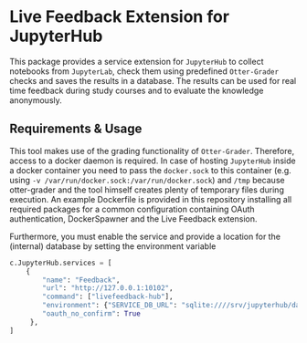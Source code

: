 # Live Feedback Extension for JupyterHub

This package provides a service extension for `JupyterHub` to collect notebooks from `JupyterLab`, check them using predefined `Otter-Grader` checks and saves the results in a database. The results can be used for real time feedback during study courses and to evaluate the knowledge anonymously.

## Requirements & Usage

This tool makes use of the grading functionality of `Otter-Grader`. Therefore, access to a docker daemon is required. In case of hosting `JupyterHub` inside a docker container you need to pass the `docker.sock` to this container (e.g. using `-v /var/run/docker.sock:/var/run/docker.sock`) and `/tmp` because otter-grader and the tool himself creates plenty of temporary files during execution. An example Dockerfile is provided in this repository installing all required packages for a common configuration containing OAuth authentication, DockerSpawner and the Live Feedback extension.

Furthermore, you must enable the service and provide a location for the (internal) database by setting the environment variable

```python
c.JupyterHub.services = [
    {
        "name": "Feedback",
        "url": "http://127.0.0.1:10102",
        "command": ["livefeedback-hub"],
        "environment": {"SERVICE_DB_URL": "sqlite:////srv/jupyterhub/data.db", "PYTHONUNBUFFERED": "1"},
        "oauth_no_confirm": True
     },
]
```
